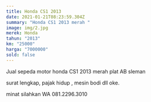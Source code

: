```yaml
---
title: Honda CS1 2013
date: 2021-01-21T08:23:59.304Z
summary: "Honda CS1 2013 merah "
image: img/2.jpg
merek: Honda
tahun: "2013"
km: "25000"
harga: "7000000"
sold: false
---
```

Jual sepeda motor honda CS1 2013 merah plat AB sleman

surat lengkap, pajak hidup , mesin bodi dll oke.

minat silahkan WA 081.2296.3010